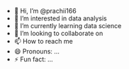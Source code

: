 - 👋 Hi, I’m @prachii166
- 👀 I’m interested in data analysis
- 🌱 I’m currently learning data science
- 💞️ I’m looking to collaborate on 
- 📫 How to reach me 
- 😄 Pronouns: ...
- ⚡ Fun fact: ...

<!---
prachii166/prachii166 is a ✨ special ✨ repository because its `README.md` (this file) appears on your GitHub profile.
You can click the Preview link to take a look at your changes.
--->
